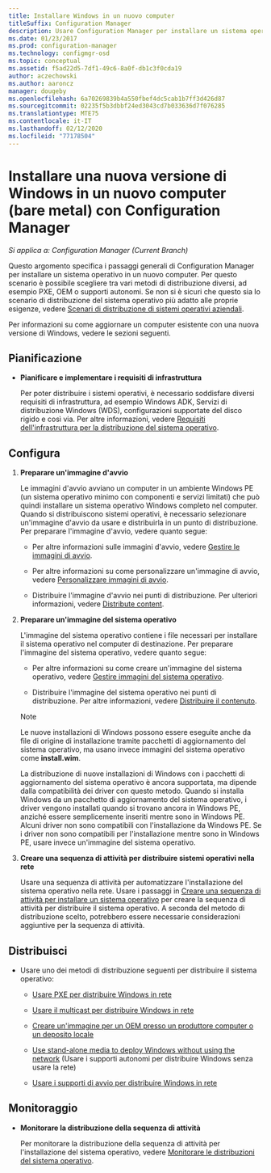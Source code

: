```yaml
---
title: Installare Windows in un nuovo computer
titleSuffix: Configuration Manager
description: Usare Configuration Manager per installare un sistema operativo in un nuovo computer (bare metal) tramite PXE, OEM o supporti autonomi.
ms.date: 01/23/2017
ms.prod: configuration-manager
ms.technology: configmgr-osd
ms.topic: conceptual
ms.assetid: f5ad22d5-7df1-49c6-8a0f-db1c3f0cda19
author: aczechowski
ms.author: aaroncz
manager: dougeby
ms.openlocfilehash: 6a70269839b4a550fbef4dc5cab1b7ff3d426d87
ms.sourcegitcommit: 02235f5b3dbbf24ed3043cd7b033636d7f076285
ms.translationtype: MTE75
ms.contentlocale: it-IT
ms.lasthandoff: 02/12/2020
ms.locfileid: "77178504"
---
```

# <a name="install-a-new-version-of-windows-on-a-new-computer-bare-metal-with-configuration-manager"></a>Installare una nuova versione di Windows in un nuovo computer (bare metal) con Configuration Manager

*Si applica a: Configuration Manager (Current Branch)*

Questo argomento specifica i passaggi generali di Configuration Manager per installare un sistema operativo in un nuovo computer. Per questo scenario è possibile scegliere tra vari metodi di distribuzione diversi, ad esempio PXE, OEM o supporti autonomi. Se non si è sicuri che questo sia lo scenario di distribuzione del sistema operativo più adatto alle proprie esigenze, vedere [Scenari di distribuzione di sistemi operativi aziendali](scenarios-to-deploy-enterprise-operating-systems.md).  

Per informazioni su come aggiornare un computer esistente con una nuova versione di Windows, vedere le sezioni seguenti.  

##  <a name="BKMK_Plan"></a> Pianificazione  

-   **Pianificare e implementare i requisiti di infrastruttura**  

     Per poter distribuire i sistemi operativi, è necessario soddisfare diversi requisiti di infrastruttura, ad esempio Windows ADK, Servizi di distribuzione Windows (WDS), configurazioni supportate del disco rigido e così via. Per altre informazioni, vedere [Requisiti dell'infrastruttura per la distribuzione del sistema operativo](../plan-design/infrastructure-requirements-for-operating-system-deployment.md).

##  <a name="BKMK_Configure"></a> Configura  

1.  **Preparare un'immagine d'avvio**  

     Le immagini d'avvio avviano un computer in un ambiente Windows PE (un sistema operativo minimo con componenti e servizi limitati) che può quindi installare un sistema operativo Windows completo nel computer.   Quando si distribuiscono sistemi operativi, è necessario selezionare un'immagine d'avvio da usare e distribuirla in un punto di distribuzione. Per preparare l'immagine d'avvio, vedere quanto segue:  

    -   Per altre informazioni sulle immagini d'avvio, vedere [Gestire le immagini di avvio](../get-started/manage-boot-images.md).  

    -   Per altre informazioni su come personalizzare un'immagine di avvio, vedere [Personalizzare immagini di avvio](../get-started/customize-boot-images.md).  

    -   Distribuire l'immagine d'avvio nei punti di distribuzione. Per ulteriori informazioni, vedere [Distribute content](../../core/servers/deploy/configure/deploy-and-manage-content.md#bkmk_distribute).  

2.  **Preparare un'immagine del sistema operativo**  

     L'immagine del sistema operativo contiene i file necessari per installare il sistema operativo nel computer di destinazione. Per preparare l'immagine del sistema operativo, vedere quanto segue:  

    -   Per altre informazioni su come creare un'immagine del sistema operativo, vedere [Gestire immagini del sistema operativo](../get-started/manage-operating-system-images.md).

    -   Distribuire l'immagine del sistema operativo nei punti di distribuzione. Per altre informazioni, vedere [Distribuire il contenuto](../../core/servers/deploy/configure/deploy-and-manage-content.md#bkmk_distribute).  

    > [!NOTE]
    > Le nuove installazioni di Windows possono essere eseguite anche da file di origine di installazione tramite pacchetti di aggiornamento del sistema operativo, ma usano invece immagini del sistema operativo come **install.wim**.
    >
    > La distribuzione di nuove installazioni di Windows con i pacchetti di aggiornamento del sistema operativo è ancora supportata, ma dipende dalla compatibilità dei driver con questo metodo. Quando si installa Windows da un pacchetto di aggiornamento del sistema operativo, i driver vengono installati quando si trovano ancora in Windows PE, anziché essere semplicemente inseriti mentre sono in Windows PE. Alcuni driver non sono compatibili con l'installazione da Windows PE. Se i driver non sono compatibili per l'installazione mentre sono in Windows PE, usare invece un'immagine del sistema operativo.  

3.  **Creare una sequenza di attività per distribuire sistemi operativi nella rete**  

     Usare una sequenza di attività per automatizzare l'installazione del sistema operativo nella rete. Usare i passaggi in [Creare una sequenza di attività per installare un sistema operativo](create-a-task-sequence-to-install-an-operating-system.md) per creare la sequenza di attività per distribuire il sistema operativo. A seconda del metodo di distribuzione scelto, potrebbero essere necessarie considerazioni aggiuntive per la sequenza di attività.  

##  <a name="BKMK_Deploy"></a> Distribuisci  

-   Usare uno dei metodi di distribuzione seguenti per distribuire il sistema operativo:  

    -   [Usare PXE per distribuire Windows in rete](use-pxe-to-deploy-windows-over-the-network.md)  

    -   [Usare il multicast per distribuire Windows in rete](use-multicast-to-deploy-windows-over-the-network.md)  

    -   [Creare un'immagine per un OEM presso un produttore computer o un deposito locale](create-an-image-for-an-oem-in-factory-or-a-local-depot.md)  

    -   [Use stand-alone media to deploy Windows without using the network](use-stand-alone-media-to-deploy-windows-without-using-the-network.md) (Usare i supporti autonomi per distribuire Windows senza usare la rete)  

    -   [Usare i supporti di avvio per distribuire Windows in rete](use-bootable-media-to-deploy-windows-over-the-network.md)  

## <a name="monitor"></a>Monitoraggio  

-   **Monitorare la distribuzione della sequenza di attività**  

     Per monitorare la distribuzione della sequenza di attività per l'installazione del sistema operativo, vedere [Monitorare le distribuzioni del sistema operativo](monitor-operating-system-deployments.md).  
